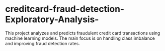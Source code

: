 # creditcard-fraud-detection-Exploratory-Analysis-
This project analyzes and predicts fraudulent credit card transactions using machine learning models. The main focus is on handling class imbalance and improving fraud detection rates.
